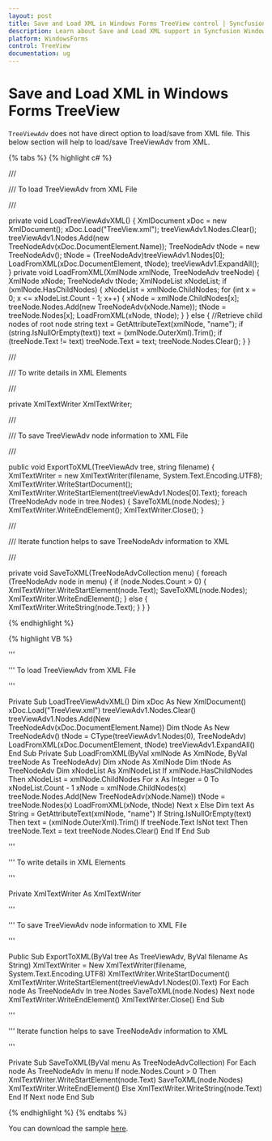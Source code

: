 ```yaml
---
layout: post
title: Save and Load XML in Windows Forms TreeView control | Syncfusion
description: Learn about Save and Load XML support in Syncfusion Windows Forms TreeView control and more details.
platform: WindowsForms
control: TreeView 
documentation: ug
---
```


# Save and Load XML in Windows Forms TreeView

`TreeViewAdv` does not have direct option to load/save from XML file. This below section will help to load/save TreeViewAdv from XML.


{% tabs %}
{% highlight c# %}

/// <summary>

/// To load TreeViewAdv from XML File

/// </summary>

private void LoadTreeViewAdvXML()
{
    XmlDocument xDoc = new XmlDocument();
    xDoc.Load("TreeView.xml");
    treeViewAdv1.Nodes.Clear();
    treeViewAdv1.Nodes.Add(new
    TreeNodeAdv(xDoc.DocumentElement.Name));
    TreeNodeAdv tNode = new TreeNodeAdv();
    tNode = (TreeNodeAdv)treeViewAdv1.Nodes[0];
    LoadFromXML(xDoc.DocumentElement, tNode);
    treeViewAdv1.ExpandAll();
}
private void LoadFromXML(XmlNode xmlNode, TreeNodeAdv treeNode)
{
    XmlNode xNode;
    TreeNodeAdv tNode;
    XmlNodeList xNodeList;
    if (xmlNode.HasChildNodes) 
    {
        xNodeList = xmlNode.ChildNodes;
        for (int x = 0; x <= xNodeList.Count - 1; x++)
        {
            xNode = xmlNode.ChildNodes[x];
            treeNode.Nodes.Add(new TreeNodeAdv(xNode.Name));
            tNode = treeNode.Nodes[x];
            LoadFromXML(xNode, tNode);
        }
    }
    else
    {
        //Retrieve child nodes of root node
        string text = GetAttributeText(xmlNode, "name");
        if (string.IsNullOrEmpty(text))
                    text = (xmlNode.OuterXml).Trim();
        if (treeNode.Text != text)
                    treeNode.Text = text;
        treeNode.Nodes.Clear();
    }
}
       
/// <summary>

/// To write details in XML Elements

/// </summary>
private XmlTextWriter XmlTextWriter;

/// <summary>

/// To save TreeViewAdv node information to XML File

/// </summary>
public void ExportToXML(TreeViewAdv tree, string filename)
{
    XmlTextWriter = new XmlTextWriter(filename, System.Text.Encoding.UTF8);
    XmlTextWriter.WriteStartDocument();
    XmlTextWriter.WriteStartElement(treeViewAdv1.Nodes[0].Text);
    foreach (TreeNodeAdv node in tree.Nodes)
    {
        SaveToXML(node.Nodes);
    }
    XmlTextWriter.WriteEndElement();
    XmlTextWriter.Close();
}

/// <summary>

/// Iterate function helps to save TreeNodeAdv information to XML

/// </summary>
private void SaveToXML(TreeNodeAdvCollection menu)
{
    foreach (TreeNodeAdv node in menu)
    {
        if (node.Nodes.Count > 0)
        {
            XmlTextWriter.WriteStartElement(node.Text);
            SaveToXML(node.Nodes);
            XmlTextWriter.WriteEndElement();
        }
        else
        {
            XmlTextWriter.WriteString(node.Text);
        }
    }
}

{% endhighlight %}

{% highlight VB %}

''' <summary>

''' To load TreeViewAdv from XML File

''' </summary>
Private Sub LoadTreeViewAdvXML()
Dim xDoc As New XmlDocument()
xDoc.Load("TreeView.xml")
treeViewAdv1.Nodes.Clear()
treeViewAdv1.Nodes.Add(New TreeNodeAdv(xDoc.DocumentElement.Name))
Dim tNode As New TreeNodeAdv()
tNode = CType(treeViewAdv1.Nodes(0), TreeNodeAdv)
LoadFromXML(xDoc.DocumentElement, tNode)
treeViewAdv1.ExpandAll()
End Sub
Private Sub LoadFromXML(ByVal xmlNode As XmlNode, ByVal treeNode As TreeNodeAdv)
Dim xNode As XmlNode
Dim tNode As TreeNodeAdv
Dim xNodeList As XmlNodeList
If xmlNode.HasChildNodes Then
xNodeList = xmlNode.ChildNodes
For x As Integer = 0 To xNodeList.Count - 1
xNode = xmlNode.ChildNodes(x)
treeNode.Nodes.Add(New TreeNodeAdv(xNode.Name))
tNode = treeNode.Nodes(x)
LoadFromXML(xNode, tNode)
Next x
Else
Dim text As String = GetAttributeText(xmlNode, "name")
If String.IsNullOrEmpty(text) Then text = (xmlNode.OuterXml).Trim()
If treeNode.Text IsNot text Then treeNode.Text = text
treeNode.Nodes.Clear()
End If End Sub

''' <summary>

''' To write details in XML Elements

''' </summary>
Private XmlTextWriter As XmlTextWriter

''' <summary>

''' To save TreeViewAdv node information to XML File

''' </summary>
Public Sub ExportToXML(ByVal tree As TreeViewAdv, ByVal filename As String)
XmlTextWriter = New XmlTextWriter(filename, System.Text.Encoding.UTF8)
XmlTextWriter.WriteStartDocument()
XmlTextWriter.WriteStartElement(treeViewAdv1.Nodes(0).Text)
For Each node As TreeNodeAdv In tree.Nodes
SaveToXML(node.Nodes)
Next node
XmlTextWriter.WriteEndElement()
XmlTextWriter.Close()
End Sub

''' <summary>

''' Iterate function helps to save TreeNodeAdv information to XML

''' </summary>

Private Sub SaveToXML(ByVal menu As TreeNodeAdvCollection)
For Each node As TreeNodeAdv In menu
If node.Nodes.Count > 0 Then
XmlTextWriter.WriteStartElement(node.Text)
SaveToXML(node.Nodes)
XmlTextWriter.WriteEndElement()
Else
XmlTextWriter.WriteString(node.Text)
End If
Next node
End Sub

{% endhighlight %}
{% endtabs %}

You can download the sample [here](http://www.syncfusion.com/downloads/support/directtrac/general/ze/TREEVI~1932187720).

